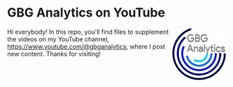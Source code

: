 # GBG Analytics on YouTube
[<img src="logo.png" align="right" height="120" />](<https://www.youtube.com/@gbganalytics>)
Hi everybody! In this repo, you'll find files to supplement the videos on my YouTube channel, <https://www.youtube.com/@gbganalytics>, where I post new content. Thanks for visiting!
